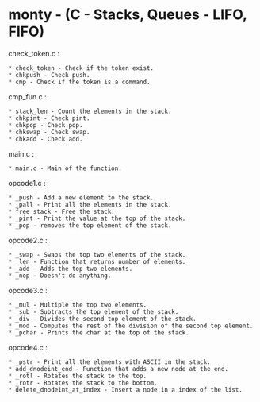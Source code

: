 # monty - (C - Stacks, Queues - LIFO, FIFO)

check_token.c :

	* check_token - Check if the token exist.
	* chkpush - Check push.
	* cmp - Check if the token is a command.

cmp_fun.c :

	* stack_len - Count the elements in the stack.
	* chkpint - Check pint.
	* chkpop - Check pop.
	* chkswap - Check swap.
	* chkadd - Check add.

main.c :

	* main.c - Main of the function.

opcode1.c :

	* _push - Add a new element to the stack.
	* _pall - Print all the elements in the stack.
	* free_stack - Free the stack.
	* _pint - Print the value at the top of the stack.
	* _pop - removes the top element of the stack.

opcode2.c :

	* _swap - Swaps the top two elements of the stack.
	* _len - Function that returns number of elements.
	* _add - Adds the top two elements.
	* _nop - Doesn't do anything.

opcode3.c :

	* _mul - Multiple the top two elements.
	* _sub - Subtracts the top element of the stack.
	* _div - Divides the second top element of the stack.
	* _mod - Computes the rest of the division of the second top element.
	* _pchar - Prints the char at the top of the stack.

opcode4.c :

	* _pstr - Print all the elements with ASCII in the stack.
	* add_dnodeint_end - Function that adds a new node at the end.
	* _rotl - Rotates the stack to the top.
	* _rotr - Rotates the stack to the bottom.
	* delete_dnodeint_at_index - Insert a node in a index of the list.
